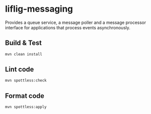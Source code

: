 # liflig-messaging

Provides a queue service, a message poller and a message processor interface for applications that process events
asynchronously.

## Build & Test

```sh
mvn clean install
```

## Lint code

```sh
mvn spottless:check
```

## Format code

```sh
mvn spottless:apply
```
